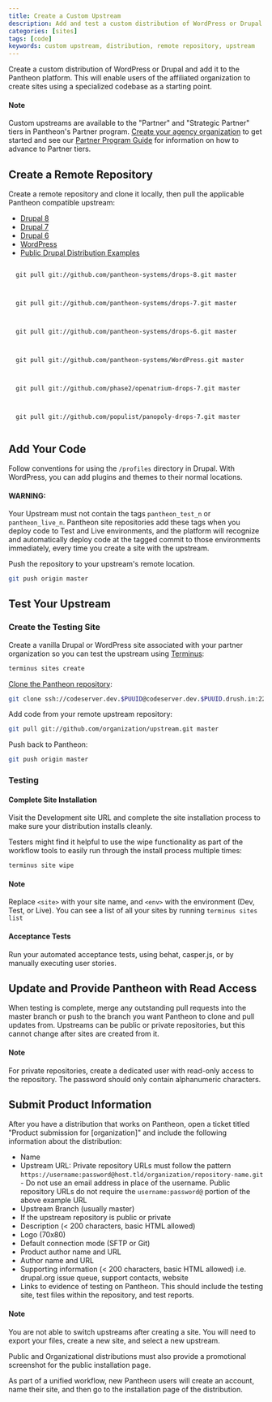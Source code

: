 ```yaml
---
title: Create a Custom Upstream
description: Add and test a custom distribution of WordPress or Drupal on the Pantheon website management platform.
categories: [sites]
tags: [code]
keywords: custom upstream, distribution, remote repository, upstream
---
```

Create a custom distribution of WordPress or Drupal and add it to the Pantheon platform. This will enable users of the affiliated organization to create sites using a specialized codebase as a starting point.

<div class="alert alert-info" role="alert">
<h4>Note</h4>
Custom upstreams are available to the "Partner" and "Strategic Partner" tiers in Pantheon's Partner program. <a href="/docs/organizations/#create-an-organization">Create your agency organization</a> to get started and see our <a href="https://pantheon.io/sites/default/files/Partner_Program_Guide_2015.pdf">Partner Program Guide</a> for information on how to advance to Partner tiers.</div>

## Create a Remote Repository

Create a remote repository and clone it locally, then pull the applicable Pantheon compatible upstream:
<!-- Nav tabs -->
<ul class="nav nav-tabs" role="tablist">
  <li role="presentation" class="active"><a href="#d8" aria-controls="d8" role="tab" data-toggle="tab">Drupal 8</a></li>
  <li role="presentation"><a href="#d7" aria-controls="d7" role="tab" data-toggle="tab">Drupal 7</a></li>
  <li role="presentation"><a href="#d6" aria-controls="d6" role="tab" data-toggle="tab">Drupal 6</a></li>
  <li role="presentation"><a href="#wp" aria-controls="wp" role="tab" data-toggle="tab">WordPress</a></li>
  <li role="presentation"><a href="#distribution" aria-controls="distribution" role="tab" data-toggle="tab">Public Drupal Distribution Examples</a></li>
</ul>

<!-- Tab panes -->
<div class="tab-content">
  <div role="tabpanel" class="tab-pane active" id="d8">
  <pre><code class="bash hljs">
  git pull git://github.com/pantheon-systems/drops-8.git master
  </code></pre>
  </div>
  <div role="tabpanel" class="tab-pane" id="d7">
  <pre><code class="bash hljs">
  git pull git://github.com/pantheon-systems/drops-7.git master
  </code></pre>
  </div>
  <div role="tabpanel" class="tab-pane" id="d6">
  <pre><code class="bash hljs">
  git pull git://github.com/pantheon-systems/drops-6.git master
  </code></pre>
  </div>
  <div role="tabpanel" class="tab-pane" id="wp">
  <pre><code class="bash hljs">
  git pull git://github.com/pantheon-systems/WordPress.git master
  </code></pre>
  </div>
  <div role="tabpanel" class="tab-pane" id="distribution">
  <pre><code class="bash hljs">
  git pull git://github.com/phase2/openatrium-drops-7.git master
  </code></pre>
  <pre><code class="bash hljs">
  git pull git://github.com/populist/panopoly-drops-7.git master
  </code></pre>
  </div>
</div>

## Add Your Code

Follow conventions for using the `/profiles` directory in Drupal. With WordPress, you can add plugins and themes to their normal locations.

<div class="alert alert-danger"><h4>WARNING:</h4>Your Upstream must not contain the tags <code>pantheon_test_n</code> or <code>pantheon_live_n</code>. Pantheon site repositories add these tags when you deploy code to Test and Live environments, and the platform will recognize and automatically deploy code at the tagged commit to those environments immediately, every time you create a site with the upstream.</div>

Push the repository to your upstream's remote location.

```bash
git push origin master
```

## Test Your Upstream

### Create the Testing Site

Create a vanilla Drupal or WordPress site associated with your partner organization so you can test the upstream using [Terminus](/docs/terminus/):

```bash
terminus sites create
```

[Clone the Pantheon repository](/docs/git/#clone-your-site-codebase):

```bash
git clone ssh://codeserver.dev.$PUUID@codeserver.dev.$PUUID.drush.in:2222/~/repository.git machine-name
```

Add code from your remote upstream repository:

```bash
git pull git://github.com/organization/upstream.git master
```

Push back to Pantheon:

```bash
git push origin master
```

### Testing

#### Complete Site Installation

Visit the Development site URL and complete the site installation process to make sure your distribution installs cleanly.

Testers might find it helpful to use the wipe functionality as part of the workflow tools to easily run through the install process multiple times:
```bash
terminus site wipe
```
<div class="alert alert-info" role="alert">
<h4>Note</h4>
Replace <code>&lt;site&gt;</code> with your site name, and <code>&lt;env&gt;</code> with the environment (Dev, Test, or Live). You can see a list of all your sites by running <code>terminus sites list</code></div>


#### Acceptance Tests

Run your automated acceptance tests, using behat, casper.js, or by manually executing user stories.

## Update and Provide Pantheon with Read Access

When testing is complete, merge any outstanding pull requests into the master branch or push to the branch you want Pantheon to clone and pull updates from. Upstreams can be public or private repositories, but this cannot change after sites are created from it.
<div class="alert alert-info" role="alert">
<h4>Note</h4>
For private repositories, create a dedicated user with read-only access to the repository. The password should only contain alphanumeric characters. </div>

## Submit Product Information

After you have a distribution that works on Pantheon, open a ticket titled "Product submission for [organization]" and include the following information about the distribution:

- Name
- Upstream URL: Private repository URLs must follow the pattern `https://username:password@host.tld/organization/repository-name.git` -  Do not use an email address in place of the username. Public repository URLs do not require the `username:password@` portion of the above example URL
- Upstream Branch (usually master)
- If the upstream repository is public or private
- Description (< 200 characters, basic HTML allowed)
- Logo (70x80)
- Default connection mode (SFTP or Git)
- Product author name and URL
- Author name and URL
- Supporting information (< 200 characters, basic HTML allowed) i.e. drupal.org issue queue, support contacts, website
- Links to evidence of testing on Pantheon. This should include the testing site, test files within the repository, and test reports.

<div class="alert alert-info" role="alert">
<h4>Note</h4>
You are not able to switch upstreams after creating a site. You will need to export your files, create a new site, and select a new upstream.</div>

Public and Organizational distributions must also provide a promotional screenshot for the public installation page.

As part of a unified workflow, new Pantheon users will create an account, name their site, and then go to the installation page of the distribution.
